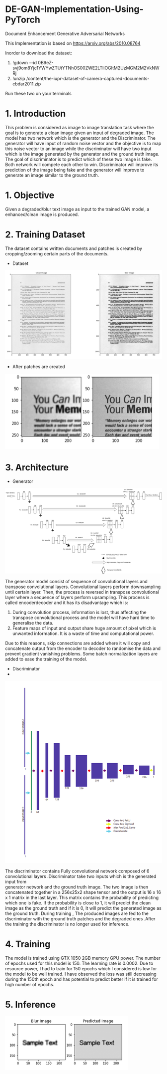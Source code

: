 # DE-GAN-Implementation-Using-PyTorch
Document Enhancement Generative Adversarial Networks

This Implementation is based on https://arxiv.org/abs/2010.08764 

Inorder to download the dataset:
1. !gdown --id 0B9eZ-svj9om8Yjc1YWYwZTUtYTNhOS00ZWE2LTliOGItM2UzMGM2M2VkNWRj
2. !unzip /content/the-iupr-dataset-of-camera-captured-documents-cbdar2011.zip

Run these two on your terminals

# 1. Introduction

  This problem is considered as image to image translation task where the goal is to generate a clean
image given an input of degraded image. The model has two network which is the generator and the
Discriminator. The generator will have input of random noise vector and the objective is to map this
noise vector to an image while the discriminator will have two input which is the image generated by
the generator and the ground truth image. The goal of discriminator is to predict which of these two
image is fake. Both network will compete each other to win. Discriminator will improve its prediction
of the image being fake and the generator will improve to generate an image similar to the ground
truth.

# 1. Objective

Given a degraded/blur text image as input to the trained GAN model, a enhanced/clean image is produced.

 # 2. Training Dataset
The dataset contains written documents and patches is created by cropping/zooming certain parts of
the documents.

* Dataset
 
![Dataset](image/2.png)

* After patches are created


![Patch](image/1.png)

# 3. Architecture
* Generator

![Gen](image/4.png)
  
  The generator model consist of sequence of convolutional layers and transpose convolutional layers.
  Convolutional layers perform downsampling until certain layer. Then, the process is reversed in transpose convolutional layer where a sequence of layers perform upsampling. This process is called encoderdecoder and it has its disadvantage which is:

  1. During convolution process, information is lost, thus affecting the transpose convolutional process
  and the model will have hard time to generalise the data.
  2. Feature maps of input and output share huge amount of pixel which is unwanted information. It
  is a waste of time and computational power.

  Due to this reasons, skip connections are added where it will copy and concatenate output from
  the encoder to decoder to randomise the data and prevent gradient vanishing problems. Some batch
  normalization layers are added to ease the training of the model.
 
* Discriminator
* 
![Dis](image/3.png)


  The discriminator contains Fully convolutional network composed of 6 convolutional layers .Discriminator take two inputs which is the generated input from    
  generator network and the ground truth
  image. The two image is then concatenated together in a 256x25x2 shape tensor and the output is
  16 x 16 x 1 matrix in the last layer. This matrix contains the probability of predicting which one is
  fake. If the probability is close to 1, it will predict the clean image as the ground truth and if it is 0,
  It will predict the generated image as the ground truth. During training , The produced images are
  fed to the discriminator with the ground truth patches and the degraded ones .After the training the
  discriminator is no longer used for inference.
 
# 4. Training
The model is trained using GTX 1050 2GB memory GPU power. The number of epochs used for this
model is 150. The learning rate is 0.0002. Due to resource power, I had to train for 150 epochs which I
considered is low for the model to be well trained. I have observed the loss was still decreasing during
the 150th epoch and has potential to predict better if it is trained for high number of epochs.


# 5. Inference
![Result](image/5.png)



